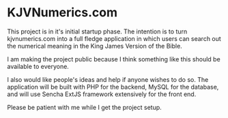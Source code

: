 KJVNumerics.com
========================

This project is in it's initial startup phase. The intention is to turn kjvnumerics.com into a full fledge application
in which users can search out the numerical meaning in the King James Version of the Bible.

I am making the project public because I think something like this should be available to everyone.

I also would like people's ideas and help if anyone wishes to do so. The application will be built with PHP for the
backend, MySQL for the database, and will use Sencha ExtJS framework extensively for the front end.

Please be patient with me while I get the project setup.